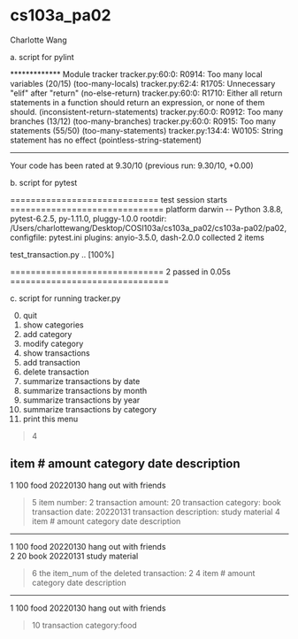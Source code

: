 # cs103a_pa02
Charlotte Wang

a. script for pylint

************* Module tracker
tracker.py:60:0: R0914: Too many local variables (20/15) (too-many-locals)
tracker.py:62:4: R1705: Unnecessary "elif" after "return" (no-else-return)
tracker.py:60:0: R1710: Either all return statements in a function should return an expression, or none of them should. (inconsistent-return-statements)
tracker.py:60:0: R0912: Too many branches (13/12) (too-many-branches)
tracker.py:60:0: R0915: Too many statements (55/50) (too-many-statements)
tracker.py:134:4: W0105: String statement has no effect (pointless-string-statement)

------------------------------------------------------------------
Your code has been rated at 9.30/10 (previous run: 9.30/10, +0.00)

b. script for pytest

============================= test session starts ==============================
platform darwin -- Python 3.8.8, pytest-6.2.5, py-1.11.0, pluggy-1.0.0
rootdir: /Users/charlottewang/Desktop/COSI103a/cs103a_pa02/cs103a-pa02/pa02, configfile: pytest.ini
plugins: anyio-3.5.0, dash-2.0.0
collected 2 items                                                              

test_transaction.py ..                                                   [100%]

============================== 2 passed in 0.05s ===============================


c. script for running tracker.py

0. quit
1. show categories
2. add category
3. modify category
4. show transactions
5. add transaction
6. delete transaction
7. summarize transactions by date
8. summarize transactions by month
9. summarize transactions by year
10. summarize transactions by category
11. print this menu

> 4


item #     amount     category   date       description          
----------------------------------------
1          100        food       20220130   hang out with friends         
> 5
item number: 2
transaction amount: 20
transaction category: book
transaction date: 20220131
transaction description: study material
> 4
item #     amount     category   date       description                   
----------------------------------------
1          100        food       20220130   hang out with friends         
2          20         book       20220131   study material                
> 6
the item_num of the deleted transaction: 2
> 4
item #     amount     category   date       description                   
----------------------------------------
1          100        food       20220130   hang out with friends         
> 10
transaction category:food
